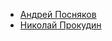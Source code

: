 * [Андрей Посняков](/books/sf_history_avant/Андрей%20Посняков)
* [Николай Прокудин](/books/sf_history_avant/Николай%20Прокудин)